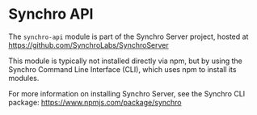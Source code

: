 # Synchro API

The `synchro-api` module is part of the Synchro Server project, hosted at https://github.com/SynchroLabs/SynchroServer

This module is typically not installed directly via npm, but by using the Synchro Command Line Interface (CLI), which uses npm to install its modules.

For more information on installing Synchro Server, see the Synchro CLI package: https://www.npmjs.com/package/synchro
